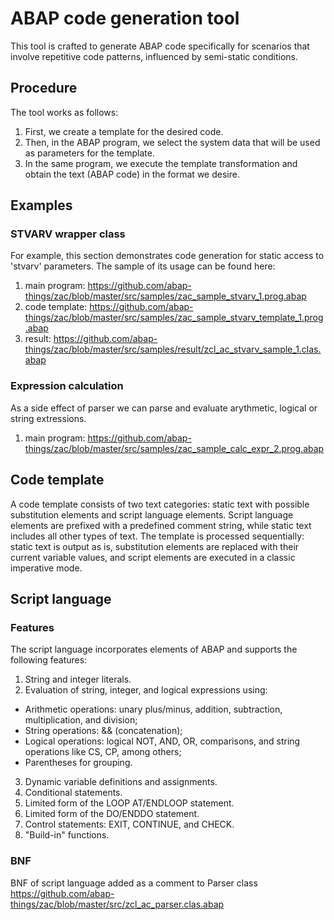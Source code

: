 # ABAP code generation tool
This tool is crafted to generate ABAP code specifically for scenarios that involve repetitive code patterns, influenced by semi-static conditions.

## Procedure
The tool works as follows:
1. First, we create a template for the desired code.
2. Then, in the ABAP program, we select the system data that will be used as parameters for the template.
3. In the same program, we execute the template transformation and obtain the text (ABAP code) in the format we desire.

## Examples
### STVARV wrapper class
For example, this section demonstrates code generation for static access to 'stvarv' parameters. The sample of its usage can be found here: 
1. main program: https://github.com/abap-things/zac/blob/master/src/samples/zac_sample_stvarv_1.prog.abap
2. code template: https://github.com/abap-things/zac/blob/master/src/samples/zac_sample_stvarv_template_1.prog.abap
3. result: https://github.com/abap-things/zac/blob/master/src/samples/result/zcl_ac_stvarv_sample_1.clas.abap

### Expression calculation
As a side effect of parser we can parse and evaluate arythmetic, logical or string extressions.
1. main program: https://github.com/abap-things/zac/blob/master/src/samples/zac_sample_calc_expr_2.prog.abap

## Code template
A code template consists of two text categories: static text with possible substitution elements and script language elements. Script language elements are prefixed with a predefined comment string, while static text includes all other types of text. The template is processed sequentially: static text is output as is, substitution elements are replaced with their current variable values, and script elements are executed in a classic imperative mode.

## Script language 
### Features 
The script language incorporates elements of ABAP and supports the following features:
1. String and integer literals.
2. Evaluation of string, integer, and logical expressions using:
- Arithmetic operations: unary plus/minus, addition, subtraction, multiplication, and division;
- String operations: && (concatenation);
- Logical operations: logical NOT, AND, OR, comparisons, and string operations like CS, CP, among others;
- Parentheses for grouping.
3. Dynamic variable definitions and assignments.
4. Conditional statements.
5. Limited form of the LOOP AT/ENDLOOP statement.
6. Limited form of the DO/ENDDO statement.
7. Control statements: EXIT, CONTINUE, and CHECK.
8. "Build-in" functions.

### BNF
BNF of script language added as a comment to Parser class https://github.com/abap-things/zac/blob/master/src/zcl_ac_parser.clas.abap
